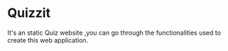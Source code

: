 # Quizzit
It's an static Quiz website ,you can go through the functionalities used to create this web application.
